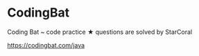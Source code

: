 # CodingBat
Coding Bat ~ code practice ★ questions are solved by StarCoral

https://codingbat.com/java

